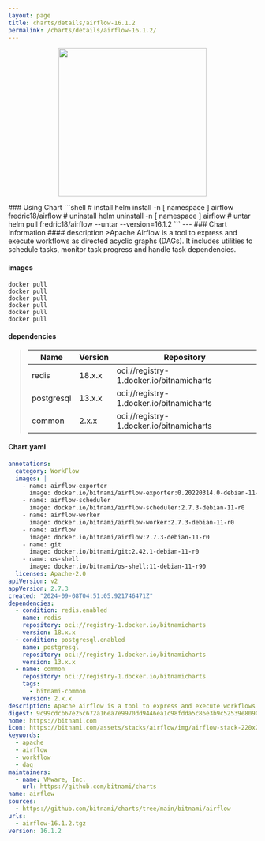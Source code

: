 ```yaml
---
layout: page
title: charts/details/airflow-16.1.2
permalink: /charts/details/airflow-16.1.2/
---
```

<p align="center">
    <img src="https://bitnami.com/assets/stacks/airflow/img/airflow-stack-220x234.png" width="300px" height="300px">
</p>
### Using Chart
```shell
# install
helm install -n [ namespace ] airflow fredric18/airflow
# uninstall
helm uninstall -n [ namespace ] airflow
# untar
helm pull fredric18/airflow --untar --version=16.1.2
```
---
### Chart Information
#### description
>Apache Airflow is a tool to express and execute workflows as directed acyclic graphs (DAGs). It includes utilities to schedule tasks, monitor task progress and handle task dependencies.
   
#### images
```shell
docker pull 
docker pull 
docker pull 
docker pull 
docker pull 
docker pull 
```
   
#### dependencies
>Name | Version | Repository
>---|---|---
>redis | 18.x.x | oci://registry-1.docker.io/bitnamicharts
>postgresql | 13.x.x | oci://registry-1.docker.io/bitnamicharts
>common | 2.x.x | oci://registry-1.docker.io/bitnamicharts
   
#### Chart.yaml
```yaml
annotations:
  category: WorkFlow
  images: |
    - name: airflow-exporter
      image: docker.io/bitnami/airflow-exporter:0.20220314.0-debian-11-r440
    - name: airflow-scheduler
      image: docker.io/bitnami/airflow-scheduler:2.7.3-debian-11-r0
    - name: airflow-worker
      image: docker.io/bitnami/airflow-worker:2.7.3-debian-11-r0
    - name: airflow
      image: docker.io/bitnami/airflow:2.7.3-debian-11-r0
    - name: git
      image: docker.io/bitnami/git:2.42.1-debian-11-r0
    - name: os-shell
      image: docker.io/bitnami/os-shell:11-debian-11-r90
  licenses: Apache-2.0
apiVersion: v2
appVersion: 2.7.3
created: "2024-09-08T04:51:05.921746471Z"
dependencies:
  - condition: redis.enabled
    name: redis
    repository: oci://registry-1.docker.io/bitnamicharts
    version: 18.x.x
  - condition: postgresql.enabled
    name: postgresql
    repository: oci://registry-1.docker.io/bitnamicharts
    version: 13.x.x
  - name: common
    repository: oci://registry-1.docker.io/bitnamicharts
    tags:
      - bitnami-common
    version: 2.x.x
description: Apache Airflow is a tool to express and execute workflows as directed acyclic graphs (DAGs). It includes utilities to schedule tasks, monitor task progress and handle task dependencies.
digest: 9c99cdcb67e25c672a16ea7e9970dd9446ea1c98fdda5c86e3b9c52539e80905
home: https://bitnami.com
icon: https://bitnami.com/assets/stacks/airflow/img/airflow-stack-220x234.png
keywords:
  - apache
  - airflow
  - workflow
  - dag
maintainers:
  - name: VMware, Inc.
    url: https://github.com/bitnami/charts
name: airflow
sources:
  - https://github.com/bitnami/charts/tree/main/bitnami/airflow
urls:
  - airflow-16.1.2.tgz
version: 16.1.2
```
